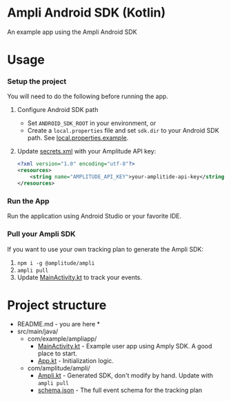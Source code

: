 # Ampli Android SDK (Kotlin)
An example app using the Ampli Android SDK

# Usage

### Setup the project
You will need to do the following before running the app.

1. Configure Android SDK path
   * Set `ANDROID_SDK_ROOT` in your environment, or
   * Create a `local.properties` file and set `sdk.dir` to your Android SDK path. See [local.properties.example](local.properties.example).


2. Update [secrets.xml](app/src/main/res/values/secrets.xml) with your Amplitude API key:
    ```xml
    <?xml version="1.0" encoding="utf-8"?>
    <resources>
        <string name="AMPLITUDE_API_KEY">your-amplitide-api-key</string>
    </resources>
    ```

### Run the App
Run the application using Android Studio or your favorite IDE.

### Pull your Ampli SDK
If you want to use your own tracking plan to generate the Ampli SDK:
1. `npm i -g @amplitude/ampli`
2. `ampli pull`
3. Update [MainActivity.kt](app/src/main/java/com/example/ampliapp/MainActivity.kt) to track your events.

# Project structure
* README.md - you are here *
* src/main/java/
    * com/example/ampliapp/
        * [MainActivity.kt](app/src/main/java/com/example/ampliapp/MainActivity.kt) - Example user app using Amply SDK. A good place to start.
        * [App.kt](app/src/main/java/com/example/ampliapp/App.kt) - Initialization logic.
    * com/amplitude/ampli/
        * [Ampli.kt](app/src/main/java/com/amplitude/ampli/Ampli.kt) - Generated SDK, don't modify by hand. Update with `ampli pull`
        * [schema.json](app/src/main/java/com/amplitude/ampli/schema.json) - The full event schema for the tracking plan
